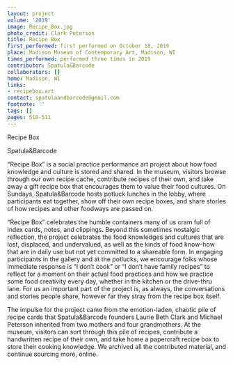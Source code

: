```yaml
---
layout: project
volume: '2019'
image: Recipe_Box.jpg
photo_credit: Clark Peterson
title: Recipe Box
first_performed: first performed on October 18, 2019
place: Madison Museum of Contemporary Art, Madison, WI
times_performed: performed three times in 2019
contributor: Spatula&Barcode
collaborators: []
home: Madison, WI
links:
- recipebox.art
contact: spatulaandbarcode@gmail.com
footnote: ''
tags: []
pages: 510-511
---
```



Recipe Box

Spatula&Barcode

“Recipe Box” is a social practice performance art project about how food knowledge and culture is stored and shared. In the museum, visitors browse through our own recipe cache, contribute recipes of their own, and take away a gift recipe box that encourages them to value their food cultures. On Sundays, Spatula&Barcode hosts potluck lunches in the lobby, where participants eat together, show off their own recipe boxes, and share stories of how recipes and other foodways are passed on.

“Recipe Box” celebrates the humble containers many of us cram full of index cards, notes, and clippings. Beyond this sometimes nostalgic reflection, the project celebrates the food knowledges and cultures that are lost, displaced, and undervalued, as well as the kinds of food know-how that are in daily use but not yet committed to a shareable form. In engaging participants in the gallery and at the potlucks, we encourage folks whose immediate response is “I don’t cook” or “I don’t have family recipes” to reflect for a moment on their actual food practices and how we practice some food creativity every day, whether in the kitchen or the drive-thru lane. For us an important part of the project is, as always, the conversations and stories people share, however far they stray from the recipe box itself.

The impulse for the project came from the emotion-laden, chaotic pile of recipe cards that Spatula&Barcode founders Laurie Beth Clark and Michael Peterson inherited from two mothers and four grandmothers. At the museum, visitors can sort through this pile of recipes, contribute a handwritten recipe of their own, and take home a papercraft recipe box to store their cooking knowledge. We archived all the contributed material, and continue sourcing more, online.
